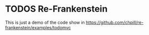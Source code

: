 # TODOS Re-Frankenstein

This is just a demo of the code show in https://github.com/chpill/re-frankenstein/examples/todomvc
